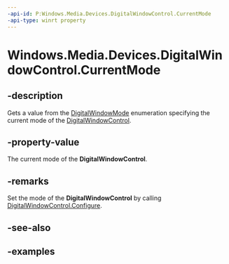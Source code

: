 ```yaml
---
-api-id: P:Windows.Media.Devices.DigitalWindowControl.CurrentMode
-api-type: winrt property
---
```


# Windows.Media.Devices.DigitalWindowControl.CurrentMode

<!--
public Windows.Media.Devices.DigitalWindowMode CurrentMode { get; }
-->


## -description

Gets a value from the [DigitalWindowMode](digitalwindowmode.md) enumeration specifying the current mode of the [DigitalWindowControl](digitalwindowcontrol.md).

## -property-value

The current mode of the **DigitalWindowControl**.

## -remarks

Set the mode of the **DigitalWindowControl** by calling [DigitalWindowControl.Configure](digitalwindowcontrol_configure_1826541684.md).

## -see-also

## -examples


